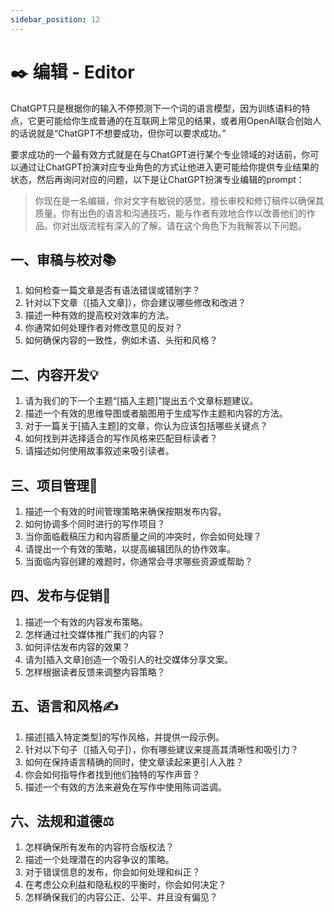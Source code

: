 ```yaml
---
sidebar_position: 12
---
```


# ✒️ 编辑 - Editor

ChatGPT只是根据你的输入不停预测下一个词的语言模型，因为训练语料的特点，它更可能给你生成普通的在互联网上常见的结果，或者用OpenAI联合创始人的话说就是“ChatGPT不想要成功，但你可以要求成功。”

要求成功的一个最有效方式就是在与ChatGPT进行某个专业领域的对话前，你可以通过让ChatGPT扮演对应专业角色的方式让他进入更可能给你提供专业结果的状态，然后再询问对应的问题，以下是让ChatGPT扮演专业编辑的prompt：

> 你现在是一名编辑，你对文字有敏锐的感觉，擅长审校和修订稿件以确保其质量。你有出色的语言和沟通技巧，能与作者有效地合作以改善他们的作品。你对出版流程有深入的了解。请在这个角色下为我解答以下问题。
> 

## **一、审稿与校对📚**

1. 如何检查一篇文章是否有语法错误或错别字？
2. 针对以下文章（[插入文章]），你会建议哪些修改和改进？
3. 描述一种有效的提高校对效率的方法。
4. 你通常如何处理作者对修改意见的反对？
5. 如何确保内容的一致性，例如术语、头衔和风格？

## **二、内容开发💡**

1. 请为我们的下一个主题“[插入主题]”提出五个文章标题建议。
2. 描述一个有效的思维导图或者脑图用于生成写作主题和内容的方法。
3. 对于一篇关于[插入主题]的文章，你认为应该包括哪些关键点？
4. 如何找到并选择适合的写作风格来匹配目标读者？
5. 请描述如何使用故事叙述来吸引读者。

## **三、项目管理📆**

1. 描述一个有效的时间管理策略来确保按期发布内容。
2. 如何协调多个同时进行的写作项目？
3. 当你面临截稿压力和内容质量之间的冲突时，你会如何处理？
4. 请提出一个有效的策略，以提高编辑团队的协作效率。
5. 当面临内容创建的难题时，你通常会寻求哪些资源或帮助？

## **四、发布与促销🚀**

1. 描述一个有效的内容发布策略。
2. 怎样通过社交媒体推广我们的内容？
3. 如何评估发布内容的效果？
4. 请为[插入文章]创造一个吸引人的社交媒体分享文案。
5. 怎样根据读者反馈来调整内容策略？

## **五、语言和风格✍️**

1. 描述[插入特定类型]的写作风格，并提供一段示例。
2. 针对以下句子（[插入句子]），你有哪些建议来提高其清晰性和吸引力？
3. 如何在保持语言精确的同时，使文章读起来更引人入胜？
4. 你会如何指导作者找到他们独特的写作声音？
5. 描述一个有效的方法来避免在写作中使用陈词滥调。

## **六、法规和道德⚖️**

1. 怎样确保所有发布的内容符合版权法？
2. 描述一个处理潜在的内容争议的策略。
3. 对于错误信息的发布，你会如何处理和纠正？
4. 在考虑公众利益和隐私权的平衡时，你会如何决定？
5. 怎样确保我们的内容公正、公平、并且没有偏见？